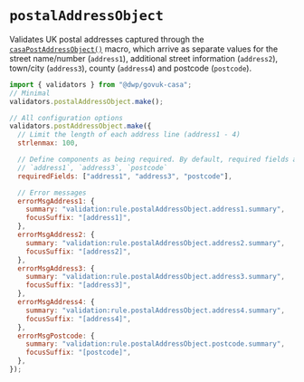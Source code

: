 # `postalAddressObject`

Validates UK postal addresses captured through the [`casaPostAddressObject()`](views/casa/components/postal-address-object/README.md) macro, which arrive as separate values for the street name/number (`address1`), additional street information (`address2`), town/city (`address3`), county (`address4`) and postcode (`postcode`).

```javascript
import { validators } from "@dwp/govuk-casa";
// Minimal
validators.postalAddressObject.make();
```

```javascript
// All configuration options
validators.postAddressObject.make({
  // Limit the length of each address line (address1 - 4)
  strlenmax: 100,

  // Define components as being required. By default, required fields are
  // `address1`, `address3`, `postcode`
  requiredFields: ["address1", "address3", "postcode"],

  // Error messages
  errorMsgAddress1: {
    summary: "validation:rule.postalAddressObject.address1.summary",
    focusSuffix: "[address1]",
  },
  errorMsgAddress2: {
    summary: "validation:rule.postalAddressObject.address2.summary",
    focusSuffix: "[address2]",
  },
  errorMsgAddress3: {
    summary: "validation:rule.postalAddressObject.address3.summary",
    focusSuffix: "[address3]",
  },
  errorMsgAddress4: {
    summary: "validation:rule.postalAddressObject.address4.summary",
    focusSuffix: "[address4]",
  },
  errorMsgPostcode: {
    summary: "validation:rule.postalAddressObject.postcode.summary",
    focusSuffix: "[postcode]",
  },
});
```
